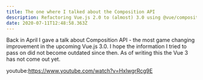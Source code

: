 ```yaml
---
title: The one where I talked about the Composition API
description: Refactoring Vue.js 2.0 to (almost) 3.0 using @vue/composition-api plugin
date: 2020-07-11T12:48:58.363Z
---
```

Back in April I gave a talk about Composition API - the most game changing improvement in the upcoming Vue.js 3.0. I hope the information I tried to pass on did not become outdated since then. As of writing this the Vue 3 has not come out yet.

youtube:https://www.youtube.com/watch?v=HxlwgrRcg9E

